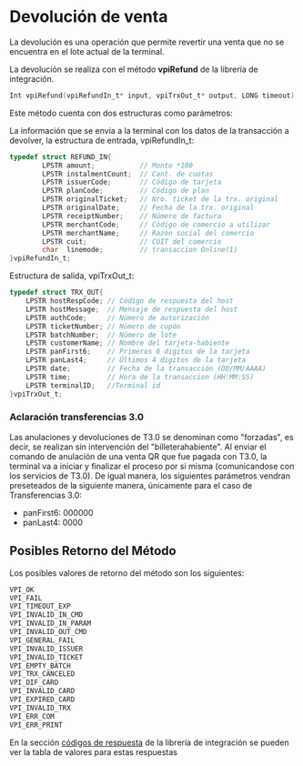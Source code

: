 # Devolución de venta
La devolución es una operación que permite revertir una venta que no se encuentra en el lote actual de la terminal.

La devolución se realiza con el método **vpiRefund** de la librería de integración.

````c
Int vpiRefund(vpiRefundIn_t* input, vpiTrxOut_t* output, LONG timeout)
````
Este método cuenta con dos estructuras como parámetros:

La información que se envia a la terminal con los datos de la transacción a devolver, la estructura de entrada, vpiRefundIn_t:
````c
typedef struct REFUND_IN{   
        LPSTR amount;           // Monto *100  
        LPSTR instalmentCount;	// Cant. de cuotas  
    	LPSTR issuerCode;       // Código de tarjeta
    	LPSTR planCode;         // Código de plan
    	LPSTR originalTicket;   // Nro. ticket de la trx. original
    	LPSTR originalDate;     // Fecha de la trx. original
        LPSTR receiptNumber;    // Número de factura 
        LPSTR merchantCode;     // Código de comercio a utilizar
        LPSTR merchantName;     // Razon social del comercio
        LPSTR cuit;             // CUIT del comercio
        char  linemode;         // transaccion Online(1) 
}vpiRefundIn_t;
````
Estructura de salida, vpiTrxOut_t:
````c
typedef struct TRX_OUT{   	
	LPSTR hostRespCode; // Código de respuesta del host   
	LPSTR hostMessage;  // Mensaje de respuesta del host   
	LPSTR authCode;     // Número de autorización   
	LPSTR ticketNumber; // Número de cupón   
	LPSTR batchNumber;  // Número de lote   
	LPSTR customerName; // Nombre del tarjeta-habiente
  	LPSTR panFirst6;    // Primeros 6 digitos de la tarjeta
	LPSTR panLast4;     // Últimos 4 digitos de la tarjeta   
	LPSTR date;         // Fecha de la transacción (DD/MM/AAAA)  
	LPSTR time;         // Hora de la transaccion (HH:MM:SS)
	LPSTR terminalID;   //Terminal id
}vpiTrxOut_t;
````

### Aclaración transferencias 3.0  
Las anulaciones y devoluciones de T3.0 se denominan como "forzadas", es decir, se realizan sin intervención del "billeterahabiente". Al enviar el comando de anulación de una venta QR que fue pagada con T3.0, la terminal va a iniciar y finalizar el proceso por si misma (comunicandose con los servicios de T3.0).
De igual manera, los siguientes parámetros vendran preseteados de la siguiente manera, únicamente para el caso de Transferencias 3.0:
- panFirst6: 000000
- panLast4: 0000

## Posibles Retorno del Método
Los posibles valores de retorno del método son los siguientes:
````c
VPI_OK
VPI_FAIL
VPI_TIMEOUT_EXP
VPI_INVALID_IN_CMD
VPI_INVALID_IN_PARAM
VPI_INVALID_OUT_CMD
VPI_GENERAL_FAIL
VPI_INVALID_ISSUER
VPI_INVALID_TICKET
VPI_EMPTY_BATCH
VPI_TRX_CANCELED
VPI_DIF_CARD
VPI_INVALID_CARD
VPI_EXPIRED_CARD
VPI_INVALID_TRX 
VPI_ERR_COM
VPI_ERR_PRINT
````
En la sección [códigos de respuesta](../Libreria/codigosRespuesta.md) de la librería de integración se pueden ver la tabla de valores para estas respuestas